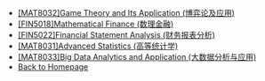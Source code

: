 - [[MAT8032]Game Theory and Its Application (博弈论及应用)](/courses/game_theory/README.md)
- [[FIN5018]Mathematical Finance (数理金融)](/courses/mathematical_finance/README.md)
- [[FIN5022]Financial Statement Analysis (财务报表分析)](/courses/financial_statements_analysis/README.md)
- [[MAT8031]Advanced Statistics (高等统计学)](/courses/advanced_statistics/README.md)
- [[MAT8033]Big Data Analytics and Application (大数据分析与应用)](/courses/big_data_analytics_and_application/QE_syllabus.md)
- [Back to Homepage](README.md)